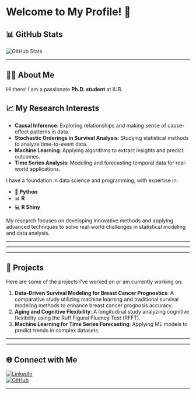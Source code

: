 # Welcome to My Profile! 👋

## 📊 GitHub Stats




![GitHub Stats](https://github-readme-stats.vercel.app/api?username=yourusername&show_icons=true&theme=radical&hide=stars)  
 



 

---

## 👨‍🎓 About Me

Hi there! I am a passionate **Ph.D. student** at IUB.

## 📈 My Research Interests

- **Causal Inference**: Exploring relationships and making sense of cause-effect patterns in data.
- **Stochastic Orderings in Survival Analysis**: Studying statistical methods to analyze time-to-event data.
- **Machine Learning**: Applying algorithms to extract insights and predict outcomes.
- **Time Series Analysis**: Modeling and forecasting temporal data for real-world applications.


I have a foundation in data science and programming, with expertise in:

- 🐍 **Python**
- 📊 **R**
- 💻 **R Shiny**

My research focuses on developing innovative methods and applying advanced techniques to solve real-world challenges in statistical modeling and data analysis.

---

 



---



---

## 📂 Projects

Here are some of the projects I’ve worked on or am currently working on:

1. **Data-Driven Survival Modeling for Breast Cancer Prognostics**: A comparative study utilizing machine learning and traditional survival modeling methods to enhance breast cancer prognosis accuracy.
2. **Aging and Cognitive Flexibility**: A longitudinal study analyzing cognitive flexibility using the Ruff Figural Fluency Test (RFFT).
3. **Machine Learning for Time Series Forecasting**: Applying ML models to predict trends in complex datasets.

---



---

## 🌐 Connect with Me

[![LinkedIn](https://img.shields.io/badge/LinkedIn-%230077B5.svg?style=flat&logo=linkedin&logoColor=white)](https://www.linkedin.com/in/theophilus-g-baidoo-5088b31b9/)  
[![GitHub](https://img.shields.io/badge/GitHub-%2312100E.svg?style=flat&logo=github&logoColor=white)](https://github.com/Theophilus-Baidoo)  

---



